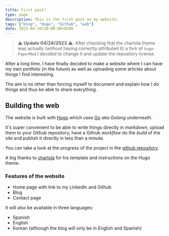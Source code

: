 ```yaml
---
title: First post!
type: page
description: This is the first post on my website.
tags: ["blog", "Hugo", "Github", "web"]
date: 2023-04-16T20:00:00+0200
---
```


> ⚠️ **Update 04/24/2023** ⚠️: After checking that the charlola theme was actually (without having correctly attributed it) a fork of `hugo-PaperMod` I decided to change it and update the repository license.

After a long time, I have finally decided to make a website where I can have my own portfolio (in the future) as well as uploading some articles about things I find interesting.

The aim is no other than forcing myself to document and explain how I do things and thus be able to share everything.

## Building the web

The website is built with [Hugo](https://gohugo.io) which uses [Go](http://go.dev) *aka Golang* underneath.

It's super convenient to be able to write things directly in *markdown*, upload them to your Github repository, have a Github *workflow* do the *build* of the site and publish it directly in less than a minute.

You can take a look at the progress of the project in the [github repository](https://github.com/jesusfj710/jesusfj710.github.io).

A big thanks to [charlola](https://www.heycharlola.com/) for his template and instructions on the Hugo theme.

### Features of the website

* Home page with link to my LinkedIn and Github
* Blog
* Contact page

It will also be available in three languages:

* Spanish
* English
* Korean (although the blog will only be in English and Spanish)
